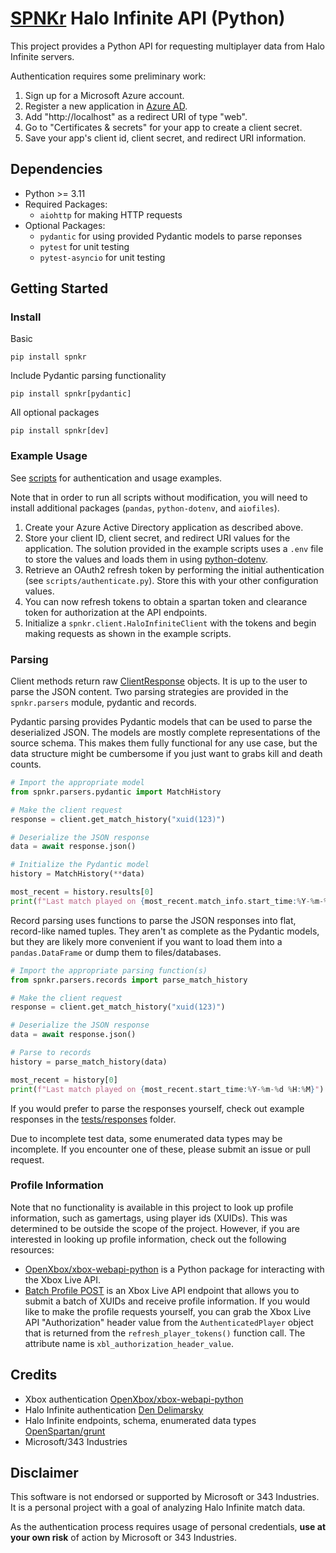 # [SPNKr](https://www.halopedia.org/M41_SPNKr) Halo Infinite API (Python)

This project provides a Python API for requesting multiplayer data from Halo Infinite servers.

Authentication requires some preliminary work:

1. Sign up for a Microsoft Azure account.
1. Register a new application in [Azure AD](https://portal.azure.com/#blade/Microsoft_AAD_RegisteredApps/ApplicationsListBlade).
1. Add "http://localhost" as a redirect URI of type "web".
1. Go to "Certificates & secrets" for your app to create a client secret.
1. Save your app's client id, client secret, and redirect URI information.

## Dependencies

- Python >= 3.11
- Required Packages:
    - `aiohttp` for making HTTP requests
- Optional Packages:
    - `pydantic` for using provided Pydantic models to parse reponses
    - `pytest` for unit testing
    - `pytest-asyncio` for unit testing

## Getting Started

### Install

Basic
```
pip install spnkr
```

Include Pydantic parsing functionality
```
pip install spnkr[pydantic]
```

All optional packages
```
pip install spnkr[dev]
```

### Example Usage

See [scripts](https://github.com/acurtis166/spnkr/tree/master/scripts) for authentication and usage examples.

Note that in order to run all scripts without modification, you will need to install additional packages (`pandas`, `python-dotenv`, and `aiofiles`).

1. Create your Azure Active Directory application as described above.
1. Store your client ID, client secret, and redirect URI values for the application. The solution provided in the example scripts uses a `.env` file to store the values and loads them in using [python-dotenv](https://pypi.org/project/python-dotenv/).
1. Retrieve an OAuth2 refresh token by performing the initial authentication (see `scripts/authenticate.py`). Store this with your other configuration values.
1. You can now refresh tokens to obtain a spartan token and clearance token for authorization at the API endpoints.
1. Initialize a `spnkr.client.HaloInfiniteClient` with the tokens and begin making requests as shown in the example scripts.

### Parsing

Client methods return raw [ClientResponse](https://docs.aiohttp.org/en/stable/client_reference.html#response-object) objects. It is up to the user to parse the JSON content. Two parsing strategies are provided in the `spnkr.parsers` module, pydantic and records.

Pydantic parsing provides Pydantic models that can be used to parse the deserialized JSON. The models are mostly complete representations of the source schema. This makes them fully functional for any use case, but the data structure might be cumbersome if you just want to grabs kill and death counts.

```python
# Import the appropriate model
from spnkr.parsers.pydantic import MatchHistory

# Make the client request
response = client.get_match_history("xuid(123)")

# Deserialize the JSON response
data = await response.json()

# Initialize the Pydantic model
history = MatchHistory(**data)

most_recent = history.results[0]
print(f"Last match played on {most_recent.match_info.start_time:%Y-%m-%d %H:%M}")
```

Record parsing uses functions to parse the JSON responses into flat, record-like named tuples. They aren't as complete as the Pydantic models, but they are likely more convenient if you want to load them into a `pandas.DataFrame` or dump them to files/databases.

```python
# Import the appropriate parsing function(s)
from spnkr.parsers.records import parse_match_history

# Make the client request
response = client.get_match_history("xuid(123)")

# Deserialize the JSON response
data = await response.json()

# Parse to records
history = parse_match_history(data)

most_recent = history[0]
print(f"Last match played on {most_recent.start_time:%Y-%m-%d %H:%M}")
```

If you would prefer to parse the responses yourself, check out example responses in the [tests/responses](https://github.com/acurtis166/spnkr/tree/master/tests/responses) folder.

Due to incomplete test data, some enumerated data types may be incomplete. If you encounter one of these, please submit an issue or pull request.

### Profile Information

Note that no functionality is available in this project to look up profile information, such as gamertags, using player ids (XUIDs). This was determined to be outside the scope of the project. However, if you are interested in looking up profile information, check out the following resources:

- [OpenXbox/xbox-webapi-python](https://github.com/OpenXbox/xbox-webapi-python) is a Python package for interacting with the Xbox Live API.
- [Batch Profile POST](https://learn.microsoft.com/en-us/gaming/gdk/_content/gc/reference/live/rest/uri/profilev2/uri-usersbatchprofilesettingspost) is an Xbox Live API endpoint that allows you to submit a batch of XUIDs and receive profile information. If you would like to make the profile requests yourself, you can grab the Xbox Live API "Authorization" header value from the `AuthenticatedPlayer` object that is returned from the `refresh_player_tokens()` function call. The attribute name is `xbl_authorization_header_value`.

## Credits

- Xbox authentication [OpenXbox/xbox-webapi-python](https://github.com/OpenXbox/xbox-webapi-python)
- Halo Infinite authentication [Den Delimarsky](https://den.dev/blog/halo-api-authentication)
- Halo Infinite endpoints, schema, enumerated data types [OpenSpartan/grunt](https://github.com/OpenSpartan/grunt)
- Microsoft/343 Industries

## Disclaimer

This software is not endorsed or supported by Microsoft or 343 Industries. It is a personal project with a goal of analyzing Halo Infinite match data.

As the authentication process requires usage of personal credentials, **use at your own risk** of action by Microsoft or 343 Industries.